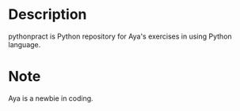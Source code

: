 
# Description

pythonpract is Python repository for Aya's exercises in using Python language.

# Note

Aya is a newbie in coding.
